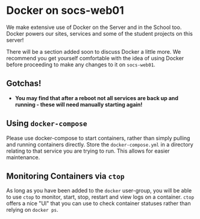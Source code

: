 # Docker on socs-web01

We make extensive use of Docker on the Server and in the School too. Docker powers our sites, services and some of the 
student projects on this server! 

There will be a section added soon to discuss Docker a little more. 
We recommend you get yourself comfortable with the idea of using Docker before proceeding to make any changes to it on 
`socs-web01`.

## Gotchas!
* **You may find that after a reboot not all services are back up and running - these will need manually starting again!**

## Using `docker-compose`

Please use docker-compose to start containers, rather than simply pulling and running containers directly. Store the
`docker-compose.yml` in a directory relating to that service you are trying to run. This allows for easier maintenance.

## Monitoring Containers via `ctop`

As long as you have been added to the `docker` user-group, you will be able to use `ctop` to monitor, start, stop, restart
and view logs on a container. `ctop` offers a nice "UI" that you can use to check container statuses rather than relying
on `docker ps`.


